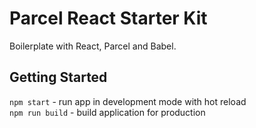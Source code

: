 # Parcel React Starter Kit
Boilerplate with React, Parcel and Babel. 

## Getting Started
`npm start` - run app in development mode with hot reload  
`npm run build` - build application for production
